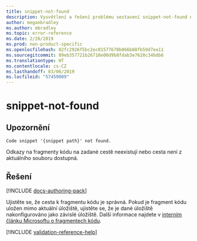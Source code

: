 ```yaml
---
title: snippet-not-found
description: Vysvětlení a řešení problému sestavení snippet-not-found na webu Docs
author: meganbradley
ms.author: mbradley
ms.topic: error-reference
ms.date: 2/26/2019
ms.prod: non-product-specific
ms.openlocfilehash: 82fc2926f5bc2ec01577670b066b88fb59d7ea11
ms.sourcegitcommit: 89eb357721b26710e00d9b8fdab3e7628c34bdb6
ms.translationtype: HT
ms.contentlocale: cs-CZ
ms.lasthandoff: 03/06/2019
ms.locfileid: "57459089"
---
```

# <a name="snippet-not-found"></a>snippet-not-found

## <a name="warning"></a>Upozornění

`Code snippet '{snippet path}' not found.`

Odkazy na fragmenty kódu na zadané cestě neexistují nebo cesta není z aktuálního souboru dostupná.

## <a name="resolution"></a>Řešení

[!INCLUDE [docs-authoring-pack](includes/docs-authoring-pack.md)]

Ujistěte se, že cesta k fragmentu kódu je správná. Pokud je fragment kódu uložen mimo aktuální úložiště, ujistěte se, že je dané úložiště nakonfigurováno jako závislé úložiště. Další informace najdete v [interním článku Microsoftu o fragmentech kódu](https://review.docs.microsoft.com/en-us/help/contribute/code-in-docs?branch=master).

<!--make sure to add this file to your includes folder and verify the path-->
[!INCLUDE [validation-reference-help](includes/validation-reference-help.md)]
